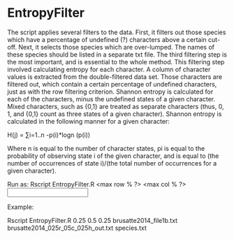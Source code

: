 # EntropyFilter

The script applies several filters to the data. First, it filters out those species which have a percentage of undefined (?) characters above a certain cut-off. Next, it selects those species which are over-lumped. The names of these species should be listed in a separate txt file. The third filtering step is the most important, and is essential to the whole method. This filtering step involved calculating entropy for each character. A column of character values is extracted from the double-filtered data set. Those characters are filtered out, which contain a certain percentage of undefined characters, just as with the row filtering criterion. Shannon entropy is calculated for each of the characters, minus the undefined states of a given character. Mixed characters, such as {0,1} are treated as separate characters (thus, 0, 1, and {0,1} count as three states of a given character). Shannon entropy is calculated in the following manner for a given character:

H(j) = ∑i=1..n -p(i)*logn (p(i))

Where n is equal to the number of character states, pi is equal to the probability of observing state i of the given character, and is equal to (the number of occurrences of state i)/(the total number of occurrences for a given character).

Run as: Rscript EntropyFilter.R <max row % ?> <max col % ?> <min entropy> <input file> <output file> <species list>
  
  Example:
  
  Rscript EntropyFilter.R 0.25 0.5 0.25 brusatte2014_file1b.txt brusatte2014_025r_05c_025h_out.txt species.txt
